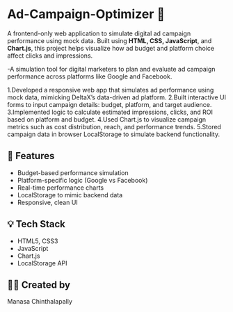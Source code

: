 # Ad-Campaign-Optimizer 🎯

A frontend-only web application to simulate digital ad campaign performance using mock data. Built using **HTML, CSS, JavaScript**, and **Chart.js**,
this project helps visualize how ad budget and platform choice affect clicks and impressions.

-A simulation tool for digital marketers to plan and evaluate ad campaign performance across platforms like Google and Facebook.

1.Developed a responsive web app that simulates ad performance using mock data, mimicking DeltaX’s data-driven ad platform.
2.Built interactive UI forms to input campaign details: budget, platform, and target audience.
3.Implemented logic to calculate estimated impressions, clicks, and ROI based on platform and budget.
4.Used Chart.js to visualize campaign metrics such as cost distribution, reach, and performance trends.
5.Stored campaign data in browser LocalStorage to simulate backend functionality.

## 🔧 Features
- Budget-based performance simulation
- Platform-specific logic (Google vs Facebook)
- Real-time performance charts
- LocalStorage to mimic backend data
- Responsive, clean UI

## 💡 Tech Stack
- HTML5, CSS3
- JavaScript
- Chart.js
- LocalStorage API


## 🧑‍💻 Created by
Manasa Chinthalapally  


